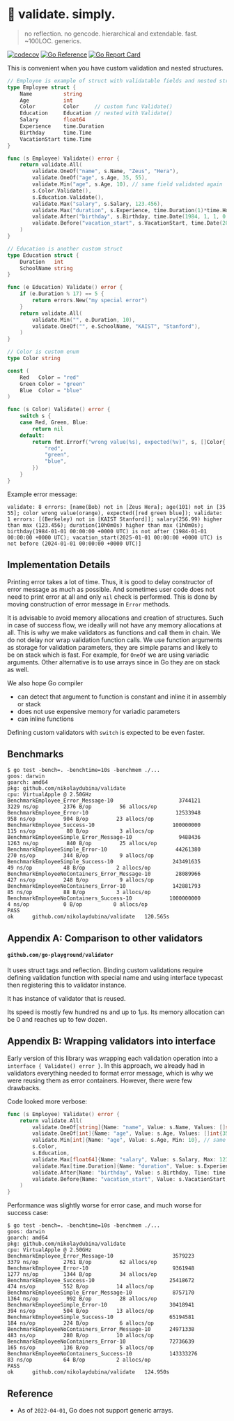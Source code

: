 # 🥬 validate. simply.

> no reflection. no gencode. hierarchical and extendable. fast. ~100LOC. generics.

[![codecov](https://codecov.io/gh/nikolaydubina/validate/branch/main/graph/badge.svg?token=76JC6fX7DP)](https://codecov.io/gh/nikolaydubina/validate)
[![Go Reference](https://pkg.go.dev/badge/github.com/nikolaydubina/validate.svg)](https://pkg.go.dev/github.com/nikolaydubina/validate)
[![Go Report Card](https://goreportcard.com/badge/github.com/nikolaydubina/validate)](https://goreportcard.com/report/github.com/nikolaydubina/validate)

This is convenient when you have custom validation and nested structures.  

```go
// Employee is example of struct with validatable fields and nested structure
type Employee struct {
	Name          string
	Age           int
	Color         Color     // custom func Validate()
	Education     Education // nested with Validate()
	Salary        float64
	Experience    time.Duration
	Birthday      time.Time
	VacationStart time.Time
}

func (s Employee) Validate() error {
	return validate.All(
		validate.OneOf("name", s.Name, "Zeus", "Hera"),
		validate.OneOf("age", s.Age, 35, 55),
		validate.Min("age", s.Age, 10), // same field validated again
		s.Color.Validate(),
		s.Education.Validate(),
		validate.Max("salary", s.Salary, 123.456),
		validate.Max("duration", s.Experience, time.Duration(1)*time.Hour),
		validate.After("birthday", s.Birthday, time.Date(1984, 1, 1, 0, 0, 0, 0, time.UTC)),
		validate.Before("vacation_start", s.VacationStart, time.Date(2024, 1, 1, 0, 0, 0, 0, time.UTC)),
	)
}

// Education is another custom struct
type Education struct {
	Duration   int
	SchoolName string
}

func (e Education) Validate() error {
	if (e.Duration % 17) == 5 {
		return errors.New("my special error")
	}
	return validate.All(
		validate.Min("", e.Duration, 10),
		validate.OneOf("", e.SchoolName, "KAIST", "Stanford"),
	)
}

// Color is custom enum
type Color string

const (
	Red   Color = "red"
	Green Color = "green"
	Blue  Color = "blue"
)

func (s Color) Validate() error {
	switch s {
	case Red, Green, Blue:
		return nil
	default:
		return fmt.Errorf("wrong value(%s), expected(%v)", s, []Color{
			"red",
			"green",
			"blue",
		})
	}
}
```

Example error message:
```
validate: 8 errors: [name(Bob) not in [Zeus Hera]; age(101) not in [35 55]; color wrong value(orange), expected([red green blue]); validate: 1 errors: [(Berkeley) not in [KAIST Stanford]]; salary(256.99) higher than max (123.456); duration(10h0m0s) higher than max (1h0m0s); birthday(1984-01-01 00:00:00 +0000 UTC) is not after (1984-01-01 00:00:00 +0000 UTC); vacation_start(2025-01-01 00:00:00 +0000 UTC) is not before (2024-01-01 00:00:00 +0000 UTC)]
```

## Implementation Details

Printing error takes a lot of time. 
Thus, it is good to delay constructor of error message as much as possible.
And sometimes user code does not need to print error at all and only `nil` check is performed.
This is done by moving construction of error message in `Error` methods.

It is advisable to avoid memory allocations and creation of structures.
Such in case of success flow, we ideally will not have any memory allocations at all.
This is why we make validators as functions and call them in chain.
We do not delay nor wrap validation function calls.
We use function arguments as storage for validation parameters, they are simple params and likely to be on stack which is fast.
For example, for `OneOf` we are using variadic arguments.
Other alternative is to use arrays since in Go they are on stack as well.

We also hope Go compiler
- can detect that argument to function is constant and inline it in assembly or stack
- does not use expensive memory for variadic parameters
- can inline functions

Defining custom validators with `switch` is expected to be even faster.

## Benchmarks

```
$ go test -bench=. -benchtime=10s -benchmem ./...
goos: darwin
goarch: amd64
pkg: github.com/nikolaydubina/validate
cpu: VirtualApple @ 2.50GHz
BenchmarkEmployee_Error_Message-10                	   3744121	      3229 ns/op	    2376 B/op	      56 allocs/op
BenchmarkEmployee_Error-10                        	  12533948	       958 ns/op	     904 B/op	      23 allocs/op
BenchmarkEmployee_Success-10                      	 100000000	       115 ns/op	      80 B/op	       3 allocs/op
BenchmarkEmployeeSimple_Error_Message-10          	   9488436	      1263 ns/op	     840 B/op	      25 allocs/op
BenchmarkEmployeeSimple_Error-10                  	  44261380	       270 ns/op	     344 B/op	       9 allocs/op
BenchmarkEmployeeSimple_Success-10                	 243491635	        49 ns/op	      48 B/op	       2 allocs/op
BenchmarkEmployeeNoContainers_Error_Message-10    	  28089966	       427 ns/op	     248 B/op	       9 allocs/op
BenchmarkEmployeeNoContainers_Error-10            	 142881793	        85 ns/op	      88 B/op	       3 allocs/op
BenchmarkEmployeeNoContainers_Success-10        	1000000000	         4 ns/op	       0 B/op	       0 allocs/op
PASS
ok  	github.com/nikolaydubina/validate	120.565s
```

## Appendix A: Comparison to other validators

#### `github.com/go-playground/validator`

It uses struct tags and reflection.
Binding custom validations require defining validation function with special name and using interface typecast then registering this to validator instance.

It has instance of validator that is reused.

Its speed is mostly few hundred ns and up to 1µs.
Its memory allocation can be 0 and reaches up to few dozen.

## Appendix B: Wrapping validators into interface

Early version of this library was wrapping each validation operation into a `interface { Validate() error }`.
In this approach, we already had in validators everything needed to format error message, which is why we were reusing them as error containers.
However, there were few drawbacks.

Code looked more verbose:
```go
func (s Employee) Validate() error {
	return validate.All(
		validate.OneOf[string]{Name: "name", Value: s.Name, Values: []string{"Zeus", "Hera"}},
		validate.OneOf[int]{Name: "age", Value: s.Age, Values: []int{35, 55}},
		validate.Min[int]{Name: "age", Value: s.Age, Min: 10}, // same field validated again
		s.Color,
		s.Education,
		validate.Max[float64]{Name: "salary", Value: s.Salary, Max: 123.456},
		validate.Max[time.Duration]{Name: "duration", Value: s.Experience, Max: time.Duration(1) * time.Hour},
		validate.After{Name: "birthday", Value: s.Birthday, Time: time.Date(1984, 1, 1, 0, 0, 0, 0, time.UTC)},
		validate.Before{Name: "vacation_start", Value: s.VacationStart, Time: time.Date(2024, 1, 1, 0, 0, 0, 0, time.UTC)},
	)
}
```

Performance was slightly worse for error case, and much worse for success case:
```
$ go test -bench=. -benchtime=10s -benchmem ./...
goos: darwin
goarch: amd64
pkg: github.com/nikolaydubina/validate
cpu: VirtualApple @ 2.50GHz
BenchmarkEmployee_Error_Message-10                	 3579223	      3379 ns/op	    2761 B/op	      62 allocs/op
BenchmarkEmployee_Error-10                        	 9361948	      1277 ns/op	    1344 B/op	      34 allocs/op
BenchmarkEmployee_Success-10                      	25418672	       474 ns/op	     552 B/op	      14 allocs/op
BenchmarkEmployeeSimple_Error_Message-10          	 8757170	      1364 ns/op	     992 B/op	      28 allocs/op
BenchmarkEmployeeSimple_Error-10                  	30418941	       394 ns/op	     504 B/op	      13 allocs/op
BenchmarkEmployeeSimple_Success-10                	65194581	       184 ns/op	     224 B/op	       6 allocs/op
BenchmarkEmployeeNoContainers_Error_Message-10    	24971338	       483 ns/op	     280 B/op	      10 allocs/op
BenchmarkEmployeeNoContainers_Error-10            	72736639	       165 ns/op	     136 B/op	       5 allocs/op
BenchmarkEmployeeNoContainers_Success-10          	143333276	        83 ns/op	      64 B/op	       2 allocs/op
PASS
ok  	github.com/nikolaydubina/validate	124.950s
```

## Reference

- As of `2022-04-01`, Go does not support generic arrays.
